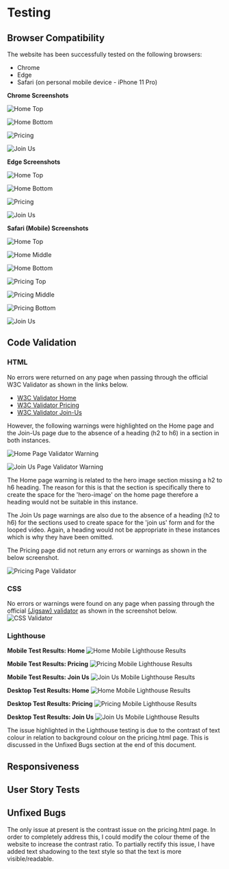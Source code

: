 # Testing

## Browser Compatibility

The website has been successfully tested on the following browsers:
- Chrome
- Edge
- Safari (on personal mobile device - iPhone 11 Pro)

__Chrome Screenshots__

![Home Top](documentation/testing/sj-fitness-chrome-desktop.jpg)

![Home Bottom](documentation/testing/sj-fitness-chrome-desktop-a.jpg)

![Pricing](documentation/testing/sj-fitness-chrome-desktop-b.jpg)

![Join Us](documentation/testing/sj-fitness-chrome-desktop-c.jpg)

__Edge Screenshots__

![Home Top](documentation/testing/sj-fitness-edge-desktop.jpg)

![Home Bottom](documentation/testing/sj-fitness-edge-desktop-a.jpg)

![Pricing](documentation/testing/sj-fitness-edge-desktop-b.jpg)

![Join Us](documentation/testing/sj-fitness-edge-desktop-c.jpg)

__Safari (Mobile) Screenshots__

![Home Top](documentation/testing/sj-fitness-safari-mobile.jpg)

![Home Middle](documentation/testing/sj-fitness-safari-mobile-a.jpg)

![Home Bottom](documentation/testing/sj-fitness-safari-mobile-b.jpg)

![Pricing Top](documentation/testing/sj-fitness-safari-mobile-c.jpg)

![Pricing Middle](documentation/testing/sj-fitness-safari-mobile-d.jpg)

![Pricing Bottom](documentation/testing/sj-fitness-safari-mobile-e.jpg)

![Join Us](documentation/testing/sj-fitness-safari-mobile-f.jpg)

## Code Validation

### HTML

No errors were returned on any page when passing through the official W3C Validator as shown in the links below.
  - [W3C Validator Home](https://validator.w3.org/nu/?doc=https://sniclasj.github.io/sj-fitness/index.html)
  - [W3C Validator Pricing](https://validator.w3.org/nu/?doc=https://sniclasj.github.io/sj-fitness/pricing.html)
  - [W3C Validator Join-Us](https://validator.w3.org/nu/?doc=https://sniclasj.github.io/sj-fitness/join-us.html)
  
However, the following warnings were highlighted on the Home page and the Join-Us page due to the absence of a heading (h2 to h6) in a section in both instances.

![Home Page Validator Warning](documentation/testing/sj-fitness-index-testing.jpg)

![Join Us Page Validator Warning](documentation/testing/sj-fitness-join-us-testing.jpg)

The Home page warning is related to the hero image section missing a h2 to h6 heading. The reason for this is that the section is specifically there to create the space for the 'hero-image' on the home page therefore a heading would not be suitable in this instance.

The Join Us page warnings are also due to the absence of a heading (h2 to h6) for the sections used to create space for the 'join us' form and for the looped video. Again, a heading would not be appropriate in these instances which is why they have been omitted.

The Pricing page did not return any errors or warnings as shown in the below screenshot.

![Pricing Page Validator](documentation/testing/sj-fitness-pricing-testing.jpg)

### CSS

No errors or warnings were found on any page when passing through the official [(Jigsaw) validator](https://jigsaw.w3.org/css-validator/validator?uri=https%3A%2F%2Fsniclasj.github.io%2Fsj-fitness%2F&profile=css3svg&usermedium=all&warning=1&vextwarning=&lang=en) as shown in the screenshot below.
![CSS Validator](documentation/testing/sj-fitness-index-css-testing.jpg)

### Lighthouse

__Mobile Test Results: Home__
![Home Mobile Lighthouse Results](documentation/testing/sj-fitness-index-lighthouse-mobile.jpg)

__Mobile Test Results: Pricing__
![Pricing Mobile Lighthouse Results](documentation/testing/sj-fitness-pricing-lighthouse-mobile.jpg)

__Mobile Test Results: Join Us__
![Join Us Mobile Lighthouse Results](documentation/testing/sj-fitness-join-us-lighthouse-mobile.jpg)

__Desktop Test Results: Home__
![Home Mobile Lighthouse Results](documentation/testing/sj-fitness-index-lighthouse-desktop.jpg)

__Desktop Test Results: Pricing__
![Pricing Mobile Lighthouse Results](documentation/testing/sj-fitness-pricing-lighthouse-desktop.jpg)

__Desktop Test Results: Join Us__
![Join Us Mobile Lighthouse Results](documentation/testing/sj-fitness-join-us-lighthouse-desktop.jpg)

The issue highlighted in the Lighthouse testing is due to the contrast of text colour in relation to background colour on the pricing.html page. This is discussed in the Unfixed Bugs section at the end of this document.

## Responsiveness

## User Story Tests

## Unfixed Bugs

The only issue at present is the contrast issue on the pricing.html page. In order to completely address this, I could modify the colour theme of the website to increase the contrast ratio. To partially rectify this issue, I have added text shadowing to the text style so that the text is more visible/readable.